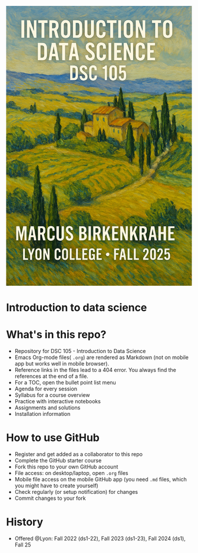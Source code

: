 ![img](./img/cover.png)


# Introduction to data science


# What's in this repo?

-   Repository for DSC 105 - Introduction to Data Science
-   Emacs Org-mode files( `.org`) are rendered as Markdown (not on
    mobile app but works well in mobile browser).
-   Reference links in the files lead to a 404 error. You always find
    the references at the end of a file.
-   For a TOC, open the bullet point list menu
-   Agenda for every session
-   Syllabus for a course overview
-   Practice with interactive notebooks
-   Assignments and solutions
-   Installation information


# How to use GitHub

-   Register and get added as a collaborator to this repo
-   Complete the GitHub starter course
-   Fork this repo to your own GitHub account
-   File access: on desktop/laptop, open `.org` files
-   Mobile file access on the mobile GitHub app (you need `.md` files,
    which you might have to create yourself)
-   Check regularly (or setup notification) for changes
-   Commit changes to your fork


# History

- Offered @Lyon: Fall 2022 (ds1-22), Fall 2023 (ds1-23), Fall 2024
    (ds1), Fall 25

